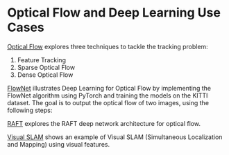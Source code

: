 # Optical Flow and Deep Learning Use Cases

[Optical Flow](OpticalFlow) explores three techniques to tackle the tracking problem:

1. Feature Tracking
2. Sparse Optical Flow
3. Dense Optical Flow

[FlowNet](FlowNet) illustrates Deep Learning for Optical Flow
by implementing the FlowNet algorithm using PyTorch and training the models on the KITTI dataset. The goal is to output the optical flow of two images, using the following steps:


[RAFT](RAFT) explores the RAFT deep network architecture for optical flow.

[Visual SLAM](VisualSLAM) shows an example of Visual SLAM (Simultaneous Localization and Mapping) using visual features.

